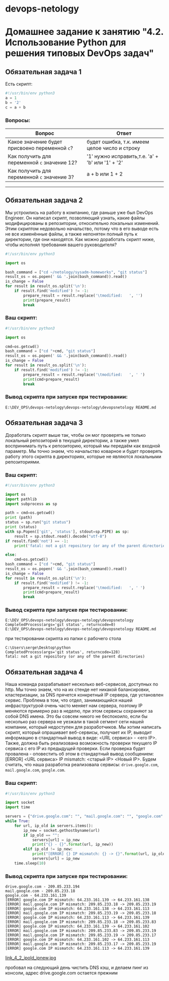 

# devops-netology
# Домашнее задание к занятию "4.2. Использование Python для решения типовых DevOps задач"

## Обязательная задача 1

Есть скрипт:
```python
#!/usr/bin/env python3
a = 1
b = '2'
c = a + b
```

### Вопросы:
| Вопрос  | Ответ |
| ------------- | ------------- |
| Какое значение будет присвоено переменной `c`?  |  будет ошибка, т.к. имеем целое число и строку  |
| Как получить для переменной `c` значение 12?  | '1'  нужно исправить,т.е.  'a' + 'b'  или '1' + '2' |
| Как получить для переменной `c` значение 3?  | a + b или 1 + 2  |

_________

## Обязательная задача 2
Мы устроились на работу в компанию, где раньше уже был DevOps Engineer. Он написал скрипт, позволяющий узнать, 
какие файлы модифицированы в репозитории, относительно локальных изменений. Этим скриптом недовольно начальство, 
потому что в его выводе есть не все изменённые файлы, а также непонятен полный путь к директории, где они находятся. 
Как можно доработать скрипт ниже, чтобы исполнял требования вашего руководителя?

```python
#!/usr/bin/env python3

import os

bash_command = ["cd ~/netology/sysadm-homeworks", "git status"]
result_os = os.popen(' && '.join(bash_command)).read()
is_change = False
for result in result_os.split('\n'):
    if result.find('modified') != -1:
        prepare_result = result.replace('\tmodified:   ', '')
        print(prepare_result)
        break
```

### Ваш скрипт:
```python
#!/usr/bin/env python3

import os

cmd=os.getcwd()
bash_command = ["cd "+cmd, "git status"]
result_os = os.popen(' && '.join(bash_command)).read()
is_change = False
for result in result_os.split('\n'):
    if result.find('modified') != -1:
        prepare_result = result.replace('\tmodified:   ', ' ')
        print(cmd+prepare_result)       
        break
```

### Вывод скрипта при запуске при тестировании:
```
E:\DEV_OPS\devops-netology\devops-netology\devopsnetology README.md
```



## Обязательная задача 3
Доработать скрипт выше так, чтобы он мог проверять не только локальный репозиторий в текущей директории, 
а также умел воспринимать путь к репозиторию, который мы передаём как входной параметр. 
Мы точно знаем, что начальство коварное и будет проверять работу этого скрипта в директориях, 
которые не являются локальными репозиториями.

### Ваш скрипт:
```python
#!/usr/bin/env python3

import os
import pathlib
import subprocess as sp

path = cmd=os.getcwd()
print (path)
status = sp.run("git status")
print (status)
with sp.Popen(['git', 'status'], stdout=sp.PIPE) as sp:
    result = sp.stdout.read().decode("utf-8")
if result.find('not') == -1:
    print('fatal: not a git repository (or any of the parent directories)')

else:
    cmd=os.getcwd()
bash_command = ["cd "+cmd, "git status"]
result_os = os.popen(' && '.join(bash_command)).read()
is_change = False
for result in result_os.split('\n'):
    if result.find('modified') != -1:
        prepare_result = result.replace('\tmodified:   ', ' ')
        print(cmd+prepare_result)       
        break
```

### Вывод скрипта при запуске при тестировании:
```
E:\DEV_OPS\devops-netology\devops-netology\devopsnetology
CompletedProcess(args='git status', returncode=0)
E:\DEV_OPS\devops-netology\devops-netology\devopsnetology README.md
```
при тестировании скрипта из папки с рабочего стола 
```
C:\Users\serge\Desktop\python
CompletedProcess(args='git status', returncode=128)
fatal: not a git repository (or any of the parent directories)
```

## Обязательная задача 4
Наша команда разрабатывает несколько веб-сервисов, доступных по http. Мы точно знаем,
что на их стенде нет никакой балансировки, кластеризации, за DNS прячется конкретный IP сервера, где установлен сервис. 
Проблема в том, что отдел, занимающийся нашей инфраструктурой очень часто меняет нам сервера,
поэтому IP меняются примерно раз в неделю, при этом сервисы сохраняют за собой DNS имена.
Это бы совсем никого не беспокоило, если бы несколько раз сервера не уезжали в такой сегмент сети нашей компании,
который недоступен для разработчиков. Мы хотим написать скрипт, который опрашивает веб-сервисы, получает их IP,
выводит информацию в стандартный вывод в виде: <URL сервиса> - <его IP>. Также, должна быть реализована возможность
проверки текущего IP сервиса c его IP из предыдущей проверки. Если проверка будет провалена - оповестить об этом 
в стандартный вывод сообщением: [ERROR] <URL сервиса> IP mismatch: <старый IP> <Новый IP>. Будем считать,
что наша разработка реализовала сервисы: `drive.google.com`, `mail.google.com`, `google.com`.

### Ваш скрипт:
```python
#!/usr/bin/env python3

import socket
import time

servers = {"drive.google.com": "", "mail.google.com": "", "google.com": ""}
while True:
    for url, ip_old in servers.items():
        ip_new = socket.gethostbyname(url)
        if ip_old == "":
            servers[url] = ip_new
            print("{} - {}".format(url, ip_new))
        elif ip_old != ip_new:
            print("[ERROR] {} IP mismatch: {} -> {}".format(url, ip_old, ip_new))
            servers[url] = ip_new
    time.sleep(10)
```

### Вывод скрипта при запуске при тестировании:
```
drive.google.com - 209.85.233.194
mail.google.com - 209.85.233.18
google.com - 64.233.161.139
[ERROR] google.com IP mismatch: 64.233.161.139 -> 64.233.161.138
[ERROR] mail.google.com IP mismatch: 209.85.233.18 -> 209.85.233.19
[ERROR] google.com IP mismatch: 64.233.161.138 -> 64.233.161.113
[ERROR] mail.google.com IP mismatch: 209.85.233.19 -> 209.85.233.18
[ERROR] google.com IP mismatch: 64.233.161.113 -> 64.233.161.139
[ERROR] mail.google.com IP mismatch: 209.85.233.18 -> 209.85.233.83
[ERROR] google.com IP mismatch: 64.233.161.139 -> 64.233.161.102
[ERROR] mail.google.com IP mismatch: 209.85.233.83 -> 209.85.233.19
[ERROR] mail.google.com IP mismatch: 209.85.233.19 -> 209.85.233.17
[ERROR] google.com IP mismatch: 64.233.161.102 -> 64.233.161.113
[ERROR] mail.google.com IP mismatch: 209.85.233.17 -> 209.85.233.19
[ERROR] google.com IP mismatch: 64.233.161.113 -> 64.233.161.139
```

[link_4_2_ipold_ipnew.jpg](./4_2_ipold_ipnew.jpg)

пробовал на следующий день чистить DNS кэш, и делаем пинг из консоли, адрес drive.google.com остается прежним


